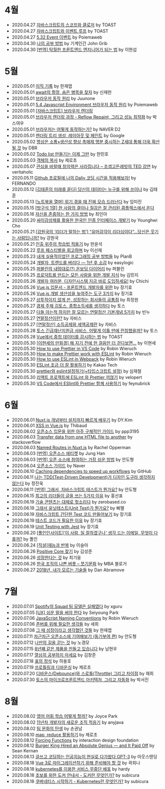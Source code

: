 # 4월

- 2020.04.27 [자바스크립트의 스코프와 클로저](https://meetup.toast.com/posts/86) by TOAST
- 2020.04.27 [자바스크립트와 이벤트 루프](https://meetup.toast.com/posts/89) by TOAST
- 2020.04.27 [5.32 Event 이벤트](https://poiemaweb.com/js-event) by Poiemaweb
- 2020.04.30 [나의 공부 방법](https://johngrib.github.io/wiki/my-study-method/) by 기계인간 John Grib
- 2020.04.30 [[번역] 탁월한 프론트엔드 엔지니어가 되는 법](https://hyunseob.github.io/2016/02/21/how-to-become-a-great-frontend-engineer/) by 이현섭

# 5월

- 2020.05.01 [이직 기록](https://jbee.io/career/2020-turnover-0/) by 한재엽
- 2020.05.01 [await의 함정, 숨은 병목을 찾자](https://jaeheon.kr/161) by 신재헌
- 2020.05.01 [브라우저 동작 원리](https://juunone.github.io/browser/) by Juunone
- 2020.05.01 [5.4 Javascript Environment 브라우저 동작 원리](https://poiemaweb.com/js-browser) by Poiemaweb
- 2020.05.01 [[자바스크립트] 브라우저 렌더링](https://12bme.tistory.com/140)
- 2020.05.01 [브라우저 렌더링 과정 - Reflow Repaint, 그리고 성능 최적화](https://boxfoxs.tistory.com/408) by 박스여우
- 2020.05.01 [브라우저는 어떻게 동작하는가?](https://d2.naver.com/helloworld/59361) by NAVER D2
- 2020.05.01 [렌더링 트리 생성, 레이아웃 및 페인트](https://developers.google.com/web/fundamentals/performance/critical-rendering-path/render-tree-construction?hl=ko) by Google
- 2020.05.02 [명상은 소통•생산성 향상 촉매제 명분 중시하는 Z세대 통해 더욱 확산될 것](https://dbr.donga.com/article/view/1306/article_no/9596) by DBR
- 2020.05.02 [Todo list 만들기는 이제 그만](https://woowabros.github.io/experience/2020/04/14/stop-making-todo-list.html) by 한민호
- 2020.05.03 [객체의 복사](https://www.zerocho.com/category/JavaScript/post/5750d384b73ae5152792188d) by 제로초
- 2020.05.07 [관심을 바랄때 창의력은 사라집니다 – 조셉고든레빗의 TED 강연](https://newspeppermint.com/2020/03/19/attention/) by veritaholic
- 2020.05.11 [Github 프로필에 나의 Daliy 코딩 시간을 적용해보자!](https://fernando.kr/develop/2020-05-02-github-gist-posting/) by FERNANDO
- 2020.05.12 [[김태훈의 미래를 묻다] 당신의 데이터는 누구를 위해 쓰이나](https://n.news.naver.com/article/025/0002997835/) by 김태훈
- 2020.05.13 [[노트북을 열며] 위기 겪을 때 진짜 모습 드러난다](https://news.joins.com/article/23775276/) by 임미진
- 2020.05.15 [[방구석 1열] 한 사람의 결이나 질감은 잘 관리된 콤플렉스에서 온다](https://m.cafe.daum.net/subdued20club/ReHf/2719778)
- 2020.05.16 [자신을 존중하는 한 가지 방법](https://www.donga.com/news/article/all/20200516/101066268/1) by 최인아
- 2020.05.20 [싸이감성체를 활용한 한국인 인증 인터페이스 개발기](https://brunch.co.kr/@andrewyhc/127) by Younghwi Cho
- 2020.05.21 [[강원국의 ‘리더가 말하는 법’] “유머감각이 리더십이다”…당신은 웃기는 사람입니까?](https://firenzedt.com/?p=6643) by 강원국
- 2020.05.21 [인출 위주의 학습법 적용기](https://hannut91.github.io/blogs/self-exam) by 한윤석
- 2020.05.22 [루프 페스티벌을 회고하며](https://brunch.co.kr/@sunjae/27) by 이선재
- 2020.05.23 [내게 실용적이었던 프로그래밍 공부 방법들](https://ppss.kr/archives/204117/) by PlanB
- 2020.05.24 [개발자, 트렌드를 버리다 — 1년 후 소감](https://medium.com/@easylogic/%EA%B0%9C%EB%B0%9C%EC%9E%90-%ED%8A%B8%EB%A0%8C%EB%93%9C%EB%A5%BC-%EB%B2%84%EB%A6%AC%EB%8B%A4-1%EB%85%84-%ED%9B%84-%EC%86%8C%EA%B0%90-e75a859280e9) by easylogic
- 2020.05.25 [퍼블린의 내맘대로(?) 온보딩 다이어리](https://www.notion.so/87868befad324424b53832b1bdabdf86) by 퍼블린
- 2020.05.25 [프로덕트를 만드는 모든 사람을 위한 개발 지식](https://www.notion.so/74c1bc468ec2420e959743a21c64c668) by 김민지
- 2020.05.26 [개발자 여러분, 디자인시스템 지금 바로 도입하세요!](https://blog.gangnamunni.com/post/welchis) by Chichi
- 2020.05.26 [Vue.js 입문서 - 프론트엔드 개발자를 위한](https://joshua1988.github.io/web-development/vuejs/vuejs-tutorial-for-beginner/) by 장기효
- 2020.05.26 [Vue.js 개발 생산성을 높여주는 도구 3가지](https://joshua1988.github.io/web-development/vuejs/boost-productivity/) by 장기효
- 2020.05.27 [상투적이지 않게 쓴, 성장하는 회사들의 공통점](https://brunch.co.kr/@choej1/12) by 최정원
- 2020.05.27 [경제 주체 김토스, 종합소득세를 생각하다](https://blog.toss.im/2020/05/14/money/life/may-incometax/) by 토스
- 2020.05.27 [다들 아는척 하지만 잘 모르는 연말정산 기본개념 5가지](https://banksalad.com/contents/%EB%8B%A4%EB%93%A4-%EC%95%84%EB%8A%94%EC%B2%99-%ED%95%98%EC%A7%80%EB%A7%8C-%EC%9E%98-%EB%AA%A8%EB%A5%B4%EB%8A%94-%EC%97%B0%EB%A7%90%EC%A0%95%EC%82%B0-%EA%B8%B0%EB%B3%B8%EA%B0%9C%EB%85%90-5%EA%B0%80%EC%A7%80-2a6d) by 빈누
- 2020.05.27 [연말정산이란?](https://help.jobis.co/hc/ko/articles/115004860453-%EC%97%B0%EB%A7%90%EC%A0%95%EC%82%B0%EC%9D%B4%EB%9E%80-) by 자비스
- 2020.05.27 [[연말정산] 소득공제와 세액공제란](https://help.jobis.co/hc/ko/articles/115004861493-%EC%86%8C%EB%93%9D%EA%B3%B5%EC%A0%9C%EC%99%80-%EC%84%B8%EC%95%A1%EA%B3%B5%EC%A0%9C-) by 자비스
- 2020.05.28 [토스 긴급재난지원금 서비스, 어떻게 이틀 만에 런칭했을까?](https://blog.toss.im/2020/05/28/tossteam/culture/disasterfund-behindstory/) by 토스
- 2020.05.28 [Vue에서 중첩 데이터를 감시하는 법](https://ui.toast.com/weekly-pick/ko_20190307/) by TOAST
- 2020.05.30 [[이현세의 만화경] 해 지기 전에 한 걸음만 더 걷다보면…](https://m.seoul.co.kr/news/newsView.php?cp=seoul&id=20050223030004) by 이현세
- 2020.05.30 [How to use Prettier in VS Code](https://www.robinwieruch.de/how-to-use-prettier-vscode) by Robin Wieruch
- 2020.05.30 [How to make Prettier work with ESLint](https://www.robinwieruch.de/prettier-eslint) by Robin Wieruch
- 2020.05.30 [How to use ESLint in Webpack](https://www.robinwieruch.de/webpack-eslint) by Robin Wieruch
- 2020.05.30 [ESLint 조금 더 잘 활용하기](https://tech.kakao.com/2019/12/05/make-better-use-of-eslint/) by Kakao Tech
- 2020.05.30 [prettier와 eslint설정하기(+타입스크립트 설정)](https://medium.com/@simsimjae/prettier%EC%99%80-eslint%EC%84%A4%EC%A0%95%ED%95%98%EA%B8%B0-%ED%83%80%EC%9E%85%EC%8A%A4%ED%81%AC%EB%A6%BD%ED%8A%B8-%EC%84%A4%EC%A0%95-110dc8ab94b6) by 심재철
- 2020.05.30 [리액트 프로젝트에 ESLint 와 Prettier 끼얹기](https://velog.io/@velopert/eslint-and-prettier-in-react) by velopert
- 2020.05.30 [VS Code에서 ESlint와 Prettier 함께 사용하기](https://feynubrick.github.io/2019/05/20/eslint-prettier.html) by feynubrick

# 6월

- 2020.06.01 [Nuxt.js 개념부터 설치까지 빠르게 배우기](https://kdydesign.github.io/2019/04/10/nuxtjs-tutorial/) by DY.Kim
- 2020.06.01 [XSS in Vue.js](https://blog.sqreen.com/xss-in-vue-js/) by Thibaud
- 2020.06.02 [오픈소스 입문을 위한 아주 구체적인 가이드](https://velog.io/@ppp3195/%EC%98%A4%ED%94%88%EC%86%8C%EC%8A%A4-%EC%9E%85%EB%AC%B8%EC%9D%84-%EC%9C%84%ED%95%9C-%EC%95%84%EC%A3%BC-%EA%B5%AC%EC%B2%B4%EC%A0%81%EC%9D%B8-%EA%B0%80%EC%9D%B4%EB%93%9C) by ppp3195
- 2020.06.03 [Transfer data from one HTML file to another](https://stackoverflow.com/questions/17502071/transfer-data-from-one-html-file-to-another) by stackoverflow
- 2020.06.03 [Named Routes in Nuxt.js](https://zaengle.com/blog/named-routes-in-nuxt) by Rachel Opperman
- 2020.06.03 [[번역] 오픈소스 에티켓](https://medium.com/jung-han/%EB%B2%88%EC%97%AD-%EC%98%A4%ED%94%88%EC%86%8C%EC%8A%A4-%EC%97%90%ED%8B%B0%EC%BC%93-bf59267d1db3) by Jung Han
- 2020.06.03 [[번역] 오픈 소스에 참여하는 가장 쉬운 방법](https://rinae.dev/posts/the-easiest-way-to-get-into-open-source-kor) by 안도형
- 2020.06.04 [오픈소스 가이드](https://naver.github.io/OpenSourceGuide/book/) by Naver
- 2020.06.10 [Caching dependencies to speed up workflows](https://help.github.com/en/actions/configuring-and-managing-workflows/caching-dependencies-to-speed-up-workflows) by GitHub
- 2020.06.11 [나는 TDD(Test-Driven Development)가 디자인 도구라 생각하지 않는다](https://www.facebook.com/jinwook.chung.167/posts/1890555361179897) by 정진욱
- 2020.06.11 [[번역] 그래서, 자바스크립트 테스트가 뭔가요?](https://rinae.dev/posts/what-is-testing-javascript-kr) by 안도형
- 2020.06.15 [최고의 리더들이 글을 쓰는 5가지 이유](https://brunch.co.kr/@rickeygo/265) by 홍선표
- 2020.06.19 [기술 콘텐츠는 대체로 헛소리다](https://muchtrans.com/translations/most-tech-content-is-bullshit.ko.html) by zerobased.co
- 2020.06.19 [그래서 유닛테스트(Unit Test)가 뭔가요?](https://imasoftwareengineer.tistory.com/88) by 삐멜
- 2020.06.19 [자바스크립트 간단한 Test 코드 만들어보기](https://joshua1988.github.io/web-development/javascript/js-testing/) by 장기효
- 2020.06.19 [테스트 코드가 필요한 이유](https://joshua1988.github.io/vue-camp/testing/overview.html) by 장기효
- 2020.06.19 [Unit Testing with Jest](https://joshua1988.github.io/vue-camp/testing/jest-testing.html) by 장기효
- 2020.06.20 [[폴인인사이트]'이 사람, 일 잘하겠구나' 생각 드는 이메일, 무엇이 다를까?](https://news.v.daum.net/v/20200617062409643) by 폴인
- 2020.06.24 [[직설]재능과 반복](https://n.news.naver.com/article/032/0003015062) by 이슬아
- 2020.06.26 [Positive Core 찾기](https://www.facebook.com/Jeewhan/posts/3101754443224807) by 김성준
- 2020.06.26 [성장한다는 것](https://brunch.co.kr/@choikiwoong/48) by 최기웅
- 2020.06.26 [한국 조직의 나쁜 버릇 – 쪼기문화](https://www.venturesquare.net/517907) by MBA 블로거
- 2020.06.27 [2018년, 내가 모르는 기술들](https://overreacted.io/ko/things-i-dont-know-as-of-2018/) by Dan Abramove

# 7월

- 2020.07.01 [Spotify의 Squad 팀 모델은 실패였다](https://news.hada.io/topic?id=2191) by xguru
- 2020.07.05 [[UX] 쉬운 말을 써야 한다](https://brunch.co.kr/@sei0/16) by Seiyoung Park
- 2020.07.06 [JavaScript Naming Conventions](https://www.robinwieruch.de/javascript-naming-conventions) by Robin Wieruch
- 2020.07.06 [존버를 위해 필요한 생각들](https://brunch.co.kr/@theee/78) by 세희
- 2020.07.08 [그 때 성장이라고 생각했던 것들](https://jbee.io/essay/growth-mistaken-2020/) by 한재엽
- 2020.07.11 [차근차근 오픈소스에 기여해보기 (동기부여 편)](https://rinae.dev/posts/how-to-contribute-oss) by 안도형
- 2020.07.12 [나만의 길을 걷는 것](https://brightparagon.wordpress.com/2018/03/11/own-path/) by 노경모
- 2020.07.15 [8년째 같은 제품을 만들고 있습니다](https://speakerdeck.com/ridi/8nyeonjjae-gateun-jepumeul-mandeulgo-issseubnida) by 남현우
- 2020.07.17 [열심히 공부하지 마세요](http://agile.egloos.com/2897508) by 김창준
- 2020.07.18 [표의 정석](https://drive.google.com/file/d/1uQ5VOXBNk_Nf6V5JUXhKl2pHZY5N1wA4/view) by 하용호
- 2020.07.19 [쓰로틀링과 디바운싱](https://www.zerocho.com/category/JavaScript/post/59a8e9cb15ac0000182794fa) by 제로초
- 2020.07.20 [디바운스(Debounce)와 스로틀(Throttle) 그리고 차이점](https://webclub.tistory.com/607) by 재희
- 2020.07.30 [토스의 마이크로프론트엔드 아키텍처, 그리고 자동화](https://speakerdeck.com/raon0211/toseuyi-maikeuropeuronteuendeu-akitegceo-geurigo-jadonghwa) by 박서진

# 8월

- 2020.08.02 [영어 어휘 학습 어떻게 할까?](https://www.dogamdan.org/blog/voca) by Joyce Park
- 2020.08.02 [11년차 개발자의 새로운 조직 적응기](https://blog.anyjava.net/1207) by anyjava
- 2020.08.02 [팀 문화의 탄생](https://woowabros.github.io/experience/2020/05/13/birth-of-team-culture.html) by 손권남
- 2020.08.10 [map, reduce 활용하기](https://www.zerocho.com/category/JavaScript/post/5acafb05f24445001b8d796d) by 제로초
- 2020.08.12 [Forcing Functions](https://www.interaction-design.org/literature/book/the-glossary-of-human-computer-interaction/forcing-functions) by interaction design foundation
- 2020.08.12 [Burger King Hired an Absolute Genius — and It Paid Off](https://medium.com/better-marketing/burger-king-hired-an-absolute-genius-and-it-paid-off-8cbe181668f) by Sean Kernan
- 2020.08.13 [글쓰고 코딩하는 인공지능이 현실로 다가왔다 GPT-3](https://select.ridibooks.com/article/@outstanding/2393) by 아웃스탠딩
- 2020.08.18 [Vue 3로 마이그레이션하기 위해 준비해야 할 것](https://ui.toast.com/weekly-pick/ko_20200804/) by 곽희나
- 2020.08.18 [kubernetes를 이용한 서비스 무중단 배포](https://tech.kakao.com/2018/12/24/kubernetes-deploy/) by hardy
- 2020.08.18 [초보를 위한 도커 안내서 - 도커란 무엇인가?](https://subicura.com/2017/01/19/docker-guide-for-beginners-1.html) by subicura
- 2020.08.18 [쿠버네티스 시작하기 - Kubernetes란 무엇인가?](https://subicura.com/2019/05/19/kubernetes-basic-1.html) by subicura
